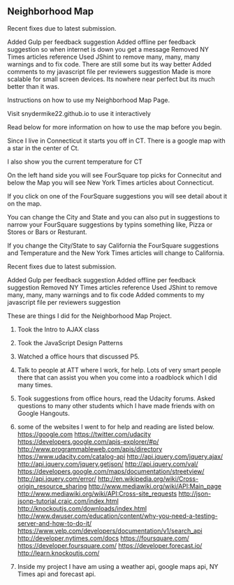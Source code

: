 ## Neighborhood Map

Recent fixes due to latest submission.

Added Gulp per feedback suggestion
Added offline per feedback suggestion so when internet is down you get a message
Removed NY Times articles reference
Used JShint to remove many, many, many warnings and to fix code.  There are still some but its way better
Added comments to my javascript file per reviewers suggestion
Made is more scalable for small screen devices. Its nowhere near perfect but its much better than it was.





Instructions on how to use my Neighborhood Map Page.

Visit snydermike22.github.io to use it interactively

Read below for more information on how to use the map before you begin.

Since I live in Connecticut it starts you off in CT.  There is a google map with a star in the center of Ct.

I also show you the current temperature for CT

On the left hand side you will see FourSquare top picks for Connecitut and below the Map you will see New York Times articles about Connecticut.

If you click on one of the FourSquare suggestions you will see detail about it on the map.

You can change the City and State and you can also put in suggestions to narrow your FourSquare suggestions by typins something like, Pizza or
Stores or Bars or Resturant.

If you change the City/State to say California the FourSquare suggestions and Temperature and the New York Times articles will change to California.

Recent fixes due to latest submission.

Added Gulp per feedback suggestion
Added offline per feedback suggestion
Removed NY Times articles reference
Used JShint to remove many, many, many warnings and to fix code
Added comments to my javascript file per reviewers suggestion



These are things I did for the Neighborhood Map Project.

1.  Took the Intro to AJAX class
2.  Took the JavaScript Design Patterns 
3.  Watched a office hours that discussed P5.
4.  Talk to people at ATT where I work, for help.  Lots of very smart people there that can assist you when you come into a roadblock which I did many times.
5.  Took suggestions from office hours, read the Udacity forums.  Asked questions to many other students which I have made friends with on Google Hangouts.
6.  some of the websites I went to for help and reading are listed below.
https://google.com
https://twitter.com/udacity
https://developers.google.com/apis-explorer/#p/
http://www.programmableweb.com/apis/directory
https://www.udacity.com/catalog-api
http://api.jquery.com/jquery.ajax/
http://api.jquery.com/jquery.getjson/
http://api.jquery.com/val/
https://developers.google.com/maps/documentation/streetview/
http://api.jquery.com/error/
http://en.wikipedia.org/wiki/Cross-origin_resource_sharing
http://www.mediawiki.org/wiki/API:Main_page
http://www.mediawiki.org/wiki/API:Cross-site_requests
http://json-jsonp-tutorial.craic.com/index.html
http://knockoutjs.com/downloads/index.html
http://www.dwuser.com/education/content/why-you-need-a-testing-server-and-how-to-do-it/
https://www.yelp.com/developers/documentation/v1/search_api
http://developer.nytimes.com/docs
https://foursquare.com/
https://developer.foursquare.com/
https://developer.forecast.io/
http://learn.knockoutjs.com/

7.  Inside my project I have am using a weather api, google maps api, NY Times api and forecast api.




